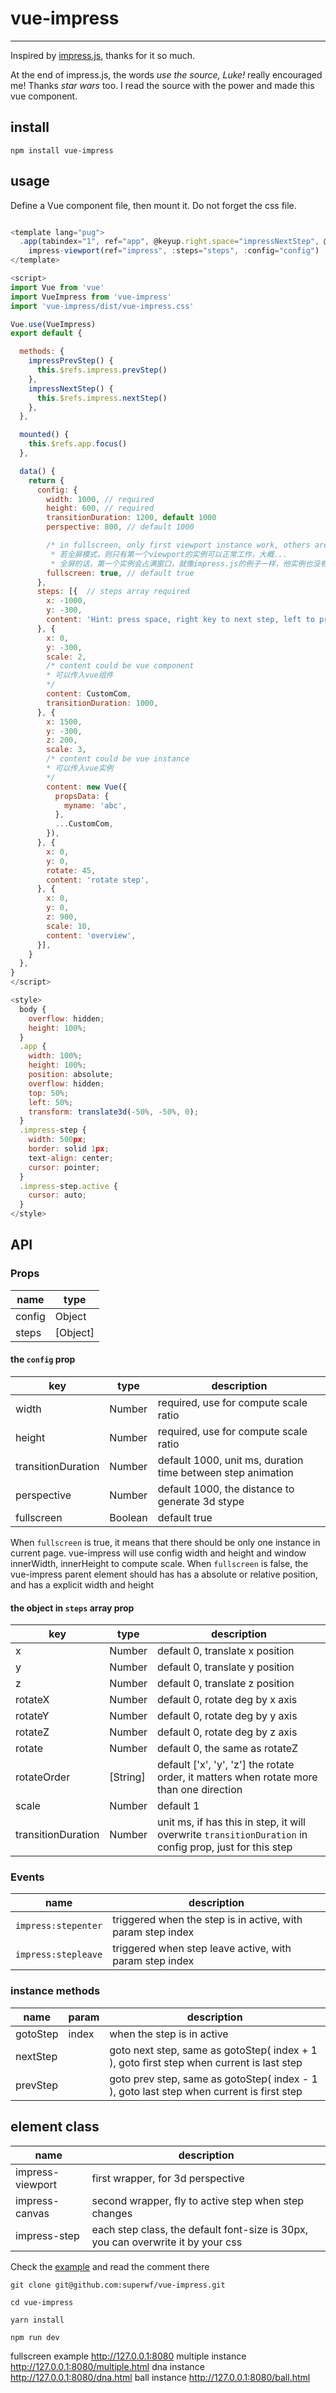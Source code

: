 # vue-impress

* * *

Inspired by [impress.js](https://github.com/impress/impress.js), thanks for it so much.

At the end of impress.js, the words *use the source, Luke!* really encouraged me! Thanks *star wars* too. I read the source with the power and made this vue component.

## install

```
npm install vue-impress
```

## usage

Define a Vue component file, then mount it.
Do not forget the css file.
```javascript

<template lang="pug">
  .app(tabindex="1", ref="app", @keyup.right.space="impressNextStep", @keyup.left="impressPrevStep")
    impress-viewport(ref="impress", :steps="steps", :config="config")
</template>

<script>
import Vue from 'vue'
import VueImpress from 'vue-impress'
import 'vue-impress/dist/vue-impress.css'

Vue.use(VueImpress)
export default {

  methods: {
    impressPrevStep() {
      this.$refs.impress.prevStep()
    },
    impressNextStep() {
      this.$refs.impress.nextStep()
    },
  },

  mounted() {
    this.$refs.app.focus()
  },

  data() {
    return {
      config: {
        width: 1000, // required
        height: 600, // required
        transitionDuration: 1200, default 1000
        perspective: 800, // default 1000

        /* in fullscreen, only first viewport instance work, others are meaningless
         * 若全屏模式，则只有第一个viewport的实例可以正常工作，大概...
         * 全屏的话，第一个实例会占满窗口，就像impress.js的例子一样，他实例也没有意义 */
        fullscreen: true, // default true
      },
      steps: [{  // steps array required
        x: -1000,
        y: -300,
        content: 'Hint: press space, right key to next step, left to prev step',
      }, {
        x: 0,
        y: -300,
        scale: 2,
        /* content could be vue component
        * 可以传入vue组件
        */
        content: CustomCom,
        transitionDuration: 1000,
      }, {
        x: 1500,
        y: -300,
        z: 200,
        scale: 3,
        /* content could be vue instance
        * 可以传入vue实例
        */
        content: new Vue({
          propsData: {
            myname: 'abc',
          },
          ...CustomCom,
        }),
      }, {
        x: 0,
        y: 0,
        rotate: 45,
        content: 'rotate step',
      }, {
        x: 0,
        y: 0,
        z: 900,
        scale: 10,
        content: 'overview',
      }],
    }
  },
}
</script>

<style>
  body {
    overflow: hidden;
    height: 100%;
  }
  .app {
    width: 100%;
    height: 100%;
    position: absolute;
    overflow: hidden;
    top: 50%;
    left: 50%;
    transform: translate3d(-50%, -50%, 0);
  }
  .impress-step {
    width: 500px;
    border: solid 1px;
    text-align: center;
    cursor: pointer;
  }
  .impress-step.active {
    cursor: auto;
  }
</style>

```

## API

### Props

| name | type |
| ---- | ---- |
| config | Object |
| steps | [Object] |

#### the `config` prop

| key | type | description |
| --- | ---- | ---- |
| width | Number | required, use for compute scale ratio |
| height | Number | required, use for compute scale ratio|
| transitionDuration | Number | default 1000, unit ms, duration time between step animation |
| perspective | Number | default 1000, the distance to generate 3d stype |
| fullscreen | Boolean | default true |

When `fullscreen` is true, it means that there should be only one instance in current page. vue-impress will use config width and height and window innerWidth, innerHeight to compute scale.
When `fullscreen` is false, the vue-impress parent element should has has a absolute or relative position, and has a explicit width and height


#### the object in `steps` array prop

| key | type | description |
| --- | ---- | ---- |
| x | Number | default 0, translate x position |
| y | Number | default 0, translate y position |
| z | Number | default 0, translate z position |
| rotateX | Number | default 0, rotate deg by x axis |
| rotateY | Number | default 0, rotate deg by y axis |
| rotateZ | Number | default 0, rotate deg by z axis |
| rotate | Number | default 0, the same as rotateZ |
| rotateOrder | [String] | default ['x', 'y', 'z'] the rotate order, it matters when rotate more than one direction |
| scale | Number | default 1 |
| transitionDuration | Number | unit ms, if has this in step, it will overwrite `transitionDuration` in config prop, just for this step |

### Events

| name | description |
| --- | ---- |
| `impress:stepenter` | triggered when the step is in active, with param step index |
| `impress:stepleave` | triggered when step leave active, with param step index |

### instance methods

| name | param| description |
| --- | ---- | ---- |
| gotoStep | index | when the step is in active |
| nextStep | | goto next step, same as gotoStep( index + 1 ), goto first step when current is last step |
| prevStep | | goto prev step, same as gotoStep( index - 1 ), goto last step when current is first step |

## element class

| name | description |
| --- | --- |
| impress-viewport | first wrapper, for 3d perspective |
| impress-canvas | second wrapper, fly to active step when step changes |
| impress-step | each step class, the default font-size is 30px, you can overwrite it by your css |


Check the [example](https://github.com/superwf/vue-impress/blob/master/example/Fullscreen.vue) and read the comment there

```
git clone git@github.com:superwf/vue-impress.git

cd vue-impress

yarn install

npm run dev
```

fullscreen example http://127.0.0.1:8080
multiple instance http://127.0.0.1:8080/multiple.html
dna instance http://127.0.0.1:8080/dna.html
ball instance http://127.0.0.1:8080/ball.html
